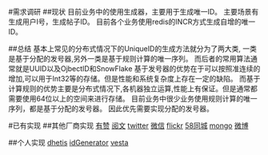#需求调研
##现状
目前业务中的使用生成器，主要用于生成唯一ID。
主要场景有生成用户I号，生成帖子ID。
目前各个业务使用redis的INCR方式生成自增的唯一ID。

##总结
基本上常见的分布式情况下的UniqueID的生成方法就分为了两大类,
一类是基于分配的发号器,另外一类是基于规则计算的唯一序列。
而后者的常用算法通常就是UUID以及OjbectID和SnowFlake
基于发号器的优势在于可以按照准连续的增加,可以用于Int32等的存储。但是性能和系统复杂度上存在一定的缺陷。
而基于计算规则的优势主要是分布式情况下,各机器独立运算,性能上有保证。但是通常都需要使用64位以上的空间来进行存储。
目前业务中很少业务使用规则计算的唯一序列，都是基于分配的发号器。
因此优先需要实现分配的发号器。

#已有实现
##其他厂商实现
[有赞](https://tech。youzan。com/id_generator)
[阅文](http://geek。csdn。net/news/detail/82281)
[twitter](https://github。com/twitter/finagle)
[微信](http://www。infoq。com/cn/articles/wechat-serial-number-generator-architecture)
[flickr](http://code。flickr。net/2010/02/08/ticket-servers-distributed-unique-primary-keys-on-the-cheap)
[58同城](http://www。ita1024。com/eventlist/view/id/67)
[mongo](https://docs。mongodb。com/manual/reference/method/ObjectId/)
[微博](http://upyun-open-talk.b0.upaiyun.com/sns.pdf)

##个人实现
[dhetis](github.com/lsytj0413/dhetis)
[idGenerator](https://github.com/cclehui/idGenerator)
[vesta](https://github.com/robertleepeak/vesta-id-generator)

